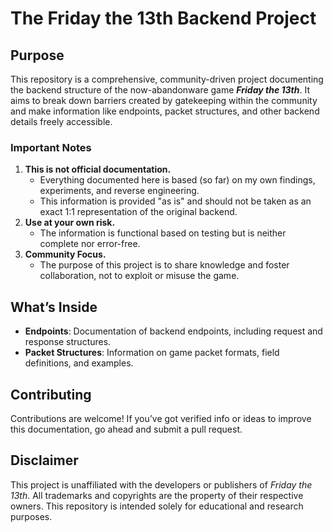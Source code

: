 # The Friday the 13th Backend Project

## Purpose
This repository is a comprehensive, community-driven project documenting the backend structure of the now-abandonware game **_Friday the 13th_**.
It aims to break down barriers created by gatekeeping within the community and make information like endpoints, packet structures, and other backend details freely accessible.

### Important Notes
1. **This is not official documentation.**
   - Everything documented here is based (so far) on my own findings, experiments, and reverse engineering.
   - This information is provided "as is" and should not be taken as an exact 1:1 representation of the original backend.
2. **Use at your own risk.**
   - The information is functional based on testing but is neither complete nor error-free.
3. **Community Focus.**
   - The purpose of this project is to share knowledge and foster collaboration, not to exploit or misuse the game.

## What’s Inside
- **Endpoints**: Documentation of backend endpoints, including request and response structures.
- **Packet Structures**: Information on game packet formats, field definitions, and examples.

## Contributing
Contributions are welcome!
If you’ve got verified info or ideas to improve this documentation, go ahead and submit a pull request.

## Disclaimer
This project is unaffiliated with the developers or publishers of *Friday the 13th*.
All trademarks and copyrights are the property of their respective owners.
This repository is intended solely for educational and research purposes.